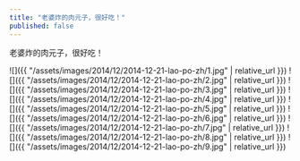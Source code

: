 ```yaml
---
title: "老婆炸的肉元子，很好吃！"
published: false
---
```

老婆炸的肉元子，很好吃！



![]({{ "/assets/images/2014/12/2014-12-21-lao-po-zh/1.jpg" | relative_url }})
![]({{ "/assets/images/2014/12/2014-12-21-lao-po-zh/2.jpg" | relative_url }})
![]({{ "/assets/images/2014/12/2014-12-21-lao-po-zh/3.jpg" | relative_url }})
![]({{ "/assets/images/2014/12/2014-12-21-lao-po-zh/4.jpg" | relative_url }})
![]({{ "/assets/images/2014/12/2014-12-21-lao-po-zh/5.jpg" | relative_url }})
![]({{ "/assets/images/2014/12/2014-12-21-lao-po-zh/6.jpg" | relative_url }})
![]({{ "/assets/images/2014/12/2014-12-21-lao-po-zh/7.jpg" | relative_url }})
![]({{ "/assets/images/2014/12/2014-12-21-lao-po-zh/8.jpg" | relative_url }})
![]({{ "/assets/images/2014/12/2014-12-21-lao-po-zh/9.jpg" | relative_url }})
